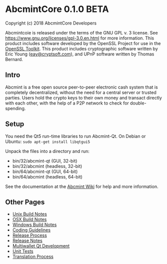AbcmintCore 0.1.0 BETA
====================

Copyright (c) 2018 AbcmintCore Developers

Abcmintcoie is released under the terms of the GNU GPL v. 3 license. 
See https://www.gnu.org/licenses/gpl-3.0.en.html for more information.
This product includes software developed by the OpenSSL Project for use in the [OpenSSL Toolkit](http://www.openssl.org/). This product includes
cryptographic software written by Eric Young ([eay@cryptsoft.com](mailto:eay@cryptsoft.com)), and UPnP software written by Thomas Bernard.


Intro
---------------------
Abcmint is a free open source peer-to-peer electronic cash system that is
completely decentralized, without the need for a central server or trusted
parties.  Users hold the crypto keys to their own money and transact directly
with each other, with the help of a P2P network to check for double-spending.


Setup
---------------------
You need the Qt5 run-time libraries to run Abcmint-Qt. On Debian or Ubuntu:
	`sudo apt-get install libqtgui5`

Unpack the files into a directory and run:

- bin/32/abcmint-qt (GUI, 32-bit)
- bin/32/abcmint (headless, 32-bit)
- bin/64/abcmint-qt (GUI, 64-bit)
- bin/64/abcmint (headless, 64-bit)

See the documentation at the [Abcmint Wiki](https://en.abcmint.it/wiki/Main_Page)
for help and more information.


Other Pages
---------------------
- [Unix Build Notes](build-unix.md)
- [OSX Build Notes](build-osx.md)
- [Windows Build Notes](build-msw.md)
- [Coding Guidelines](coding.md)
- [Release Process](release-process.md)
- [Release Notes](release-notes.md)
- [Multiwallet Qt Development](multiwallet-qt.md)
- [Unit Tests](unit-tests.md)
- [Translation Process](translation_process.md)
